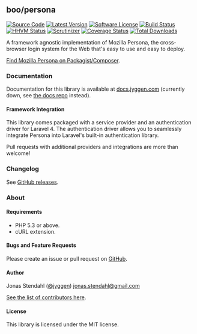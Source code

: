 ## boo/persona

[![Source Code][badge-source]][source]
[![Latest Version][badge-release]][release]
[![Software License][badge-license]][license]
[![Build Status][badge-build]][build]
[![HHVM Status][badge-hhvm]][hhvm]
[![Scrutinizer][badge-quality]][quality]
[![Coverage Status][badge-coverage]][coverage]
[![Total Downloads][badge-downloads]][downloads]

[badge-source]: https://img.shields.io/badge/source-jyggen/persona-blue.svg?style=flat-square
[badge-release]: https://img.shields.io/github/release/jyggen/persona.svg?style=flat-square
[badge-license]: https://img.shields.io/badge/license-MIT-brightgreen.svg?style=flat-square
[badge-build]: https://img.shields.io/travis/jyggen/persona/master.svg?style=flat-square
[badge-hhvm]: https://img.shields.io/hhvm/boo/persona.svg?style=flat-square
[badge-quality]: https://img.shields.io/scrutinizer/g/jyggen/persona/master.svg?style=flat-square
[badge-coverage]: https://img.shields.io/coveralls/jyggen/persona/master.svg?style=flat-square
[badge-downloads]: https://img.shields.io/packagist/dt/boo/persona.svg?style=flat-square

[source]: https://github.com/jyggen/persona
[release]: https://github.com/jyggen/persona/releases
[license]: https://github.com/jyggen/persona/blob/master/LICENSE
[build]: https://travis-ci.org/jyggen/persona
[hhvm]: http://hhvm.h4cc.de/package/boo/persona
[quality]: https://scrutinizer-ci.com/g/jyggen/persona/
[coverage]: https://coveralls.io/r/jyggen/persona?branch=master
[downloads]: https://packagist.org/packages/boo/persona

A framework agnostic implementation of Mozilla Persona, the cross-browser login system for the Web that's easy to use and easy to deploy.

[Find Mozilla Persona on Packagist/Composer](https://packagist.org/packages/jyggen/persona).

### Documentation

Documentation for this library is available at [docs.jyggen.com](http://docs.jyggen.com/persona) (currently down, see [the docs repo](https://github.com/jyggen/docs/tree/master/persona) instead).

#### Framework Integration

This library comes packaged with a service provider and an authentication driver for Laravel 4. The authentication driver allows you to seamlessly integrate Persona into Laravel's built-in authentication library.

Pull requests with additional providers and integrations are more than welcome!

### Changelog

See [GitHub releases](https://github.com/jyggen/persona/releases).

### About

#### Requirements

* PHP 5.3 or above.
* cURL extension.

#### Bugs and Feature Requests

Please create an issue or pull request on [GitHub](https://github.com/jyggen/persona).

#### Author

Jonas Stendahl ([@jyggen](http://twitter.com/jyggen))
jonas.stendahl@gmail.com

[See the list of contributors here](https://github.com/jyggen/persona/contributors).

#### License

This library is licensed under the MIT license.
